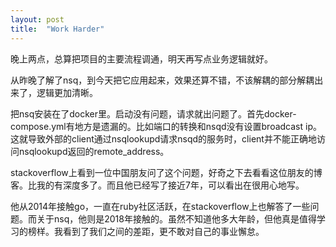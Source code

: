 ```yaml
---
layout: post
title:  "Work Harder"
---
```


晚上两点，总算把项目的主要流程调通，明天再写点业务逻辑就好。

从昨晚了解了nsq，到今天把它应用起来，效果还算不错，不该解耦的部分解耦出来了，逻辑更加清晰。

把nsq安装在了docker里。启动没有问题，请求就出问题了。首先docker-compose.yml有地方是遗漏的。比如端口的转换和nsqd没有设置broadcast ip。这就导致外部的client通过nsqlookupd请求nsqd的服务时，client并不能正确地访问nsqlookupd返回的remote_address。

stackoverflow上看到一位中国朋友问了这个问题，好奇之下去看看这位朋友的博客。比我的有深度多了。而且他已经写了接近7年，可以看出在很用心地写。

他从2014年接触go，一直在ruby社区活跃，在stackoverflow上也解答了一些问题。而关于nsq，他则是2018年接触的。虽然不知道他多大年龄，但他真是值得学习的榜样。我看到了我们之间的差距，更不敢对自己的事业懈怠。

